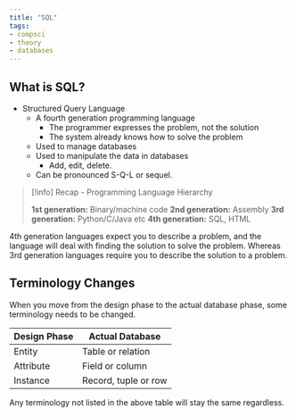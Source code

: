 ```yaml
---
title: "SQL"
tags:
- compsci
- theory
- databases
---
```


## What is SQL?

- Structured Query Language
	- A fourth generation programming language
		- The programmer expresses the problem, not the solution
		- The system already knows how to solve the problem
	- Used to manage databases
	- Used to manipulate the data in databases
		- Add, edit, delete.
	- Can be pronounced S-Q-L or sequel.

> [!info] Recap - Programming Language Hierarchy
>
> **1st generation:** Binary/machine code
> **2nd generation:** Assembly
> **3rd generation:** Python/C/Java etc
> **4th generation:** SQL, HTML

4th generation languages expect you to describe a problem, and the language will deal with finding the solution to solve the problem. Whereas 3rd generation languages require you to describe the solution to a problem.

## Terminology Changes

When you move from the design phase to the actual database phase, some terminology needs to be changed.

| Design Phase | Actual Database      |
|--------------|----------------------|
| Entity       | Table or relation    |
| Attribute    | Field or column      |
| Instance     | Record, tuple or row |

Any terminology not listed in the above table will stay the same regardless.







